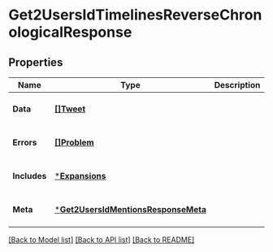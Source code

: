 # Get2UsersIdTimelinesReverseChronologicalResponse

## Properties
Name | Type | Description | Notes
------------ | ------------- | ------------- | -------------
**Data** | [**[]Tweet**](Tweet.md) |  | [optional] [default to null]
**Errors** | [**[]Problem**](Problem.md) |  | [optional] [default to null]
**Includes** | [***Expansions**](Expansions.md) |  | [optional] [default to null]
**Meta** | [***Get2UsersIdMentionsResponseMeta**](Get2UsersIdMentionsResponse_meta.md) |  | [optional] [default to null]

[[Back to Model list]](../README.md#documentation-for-models) [[Back to API list]](../README.md#documentation-for-api-endpoints) [[Back to README]](../README.md)

